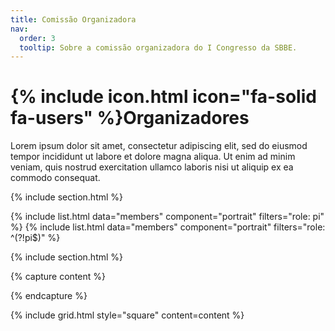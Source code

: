 ```yaml
---
title: Comissão Organizadora
nav:
  order: 3
  tooltip: Sobre a comissão organizadora do I Congresso da SBBE.
---
```


# {% include icon.html icon="fa-solid fa-users" %}Organizadores

Lorem ipsum dolor sit amet, consectetur adipiscing elit, sed do eiusmod tempor
incididunt ut labore et dolore magna aliqua. Ut enim ad minim veniam, quis
nostrud exercitation ullamco laboris nisi ut aliquip ex ea commodo consequat.

{% include section.html %}

{% include list.html data="members" component="portrait" filters="role: pi" %}
{% include list.html data="members" component="portrait" filters="role: ^(?!pi$)" %}

{% include section.html %}

{% capture content %}

{% endcapture %}

{% include grid.html style="square" content=content %}

